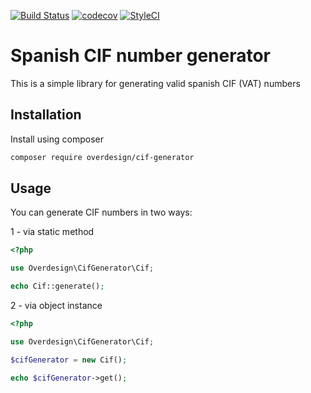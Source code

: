 [![Build Status](https://travis-ci.org/override2k/cif-generator.svg?branch=master)](https://travis-ci.org/override2k/cif-generator) 
[![codecov](https://codecov.io/gh/override2k/cif-generator/branch/master/graph/badge.svg)](https://codecov.io/gh/override2k/cif-generator)
[![StyleCI](https://styleci.io/repos/126259233/shield?branch=master)](https://styleci.io/repos/126259233)

# Spanish CIF number generator

This is a simple library for generating valid spanish CIF (VAT) numbers

## Installation

Install using composer

```sh
composer require overdesign/cif-generator
```

## Usage

You can generate CIF numbers in two ways:

1 - via static method

```php
<?php

use Overdesign\CifGenerator\Cif;

echo Cif::generate();
```

2 - via object instance

```php
<?php

use Overdesign\CifGenerator\Cif;

$cifGenerator = new Cif();

echo $cifGenerator->get();
```

